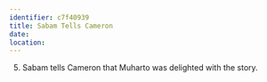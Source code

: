 ```yaml
---
identifier: c7f40939
title: Sabam Tells Cameron
date:  
location: 
---
```


5.  Sabam tells Cameron that Muharto was delighted with the story.
